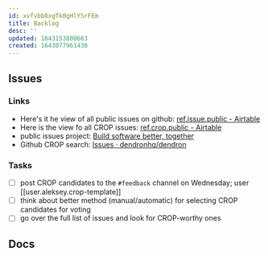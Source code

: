```yaml
---
id: xvfvbb8xgTk0gHlYSrFEm
title: Backlog
desc: ''
updated: 1643153800663
created: 1643077961430
---
```


## Issues

### Links

-   Here's it he view of all public issues on github: [ref.issue.public - Airtable](https://airtable.com/shrEs45MHwoEF6Bzp/tblEKgeLwxRTwUWil)
-   Here is the view fo all CROP issues: [ref.crop.public - Airtable](https://airtable.com/shrnIyOMe5mO32gHN)
-   public issues project: [Build software better, together](https://github.com/orgs/dendronhq/projects/7)
-   Github CROP search: [Issues · dendronhq/dendron](https://github.com/dendronhq/dendron/labels/kind.crop)

### Tasks

-   [ ] post CROP candidates to the `#feedback` channel on Wednesday; user [[user.aleksey.crop-template]]
-   [ ] think about better method (manual/automatic) for selecting CROP candidates for voting
-   [ ] go over the full list of issues and look for CROP-worthy ones

## Docs
